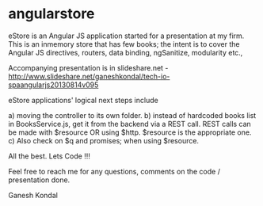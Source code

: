 angularstore
============

eStore is an Angular JS application started for a presentation at my firm. This is an inmemory store that has few books; the intent is to cover the Angular JS directives, routers, data binding, ngSanitize, modularity etc.,

Accompanying presentation is in slideshare.net - http://www.slideshare.net/ganeshkondal/tech-io-spaangularjs20130814v095

eStore applications' logical next steps include 

a) moving the controller to its own folder.
b) instead of hardcoded books list in BooksService.js, get it from the backend via a REST call.  REST calls can be made with $resource OR using $http.  $resource is the appropriate one.
c) Also check on $q and promises; when using $resource. 


All the best. Lets Code !!!

Feel free to reach me for any questions, comments on the code / presentation done.

Ganesh Kondal
